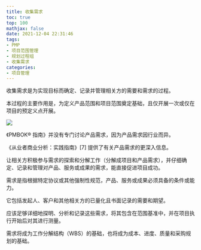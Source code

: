 ```yaml
---
title: 收集需求
toc: true
top: 100
mathjax: false
date: 2021-12-04 22:31:46
tags:
- PMP
- 项目范围管理
- 规划过程组
- 收集需求
categories:
- 项目管理
---
```

收集需求是为实现目标而确定、记录并管理相关方的需要和需求的过程。

本过程的主要作用是，为定义产品范围和项目范围奠定基础，且仅开展一次或仅在项目的预定义点开展。


<img src="https://ddabb.github.io/photos/pmpimages/数据流向图/5.2收集需求.png"/>

《PMBOK® 指南》并没有专门讨论产品需求，因为产品需求因行业而异。

《从业者商业分析：实践指南》[7] 提供了有关产品需求的更深入信息。

让相关方积极参与需求的探索和分解工作（分解成项目和产品需求），并仔细确定、记录和管理对产品、服务或成果的需求，能直接促进项目成功。

需求是指根据特定协议或其他强制性规范，产品、服务或成果必须具备的条件或能力。

它包括发起人、客户和其他相关方的已量化且书面记录的需要和期望。

应该足够详细地探明、分析和记录这些需求，将其包含在范围基准中，并在项目执行开始后对其进行测量。

需求将成为工作分解结构（WBS）的基础，也将成为成本、进度、质量和采购规划的基础。
